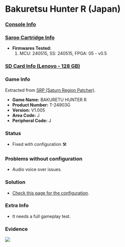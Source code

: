 # Bakuretsu Hunter R (Japan)

### [Console Info](../../../../../Info/Consoles/VA13/README.md)

### [Saroo Cartridge Info](../../../../../Info/Cartridges/RetroGameParadiseStore/1.32F/README.md)

- <b>Firmwares Tested:</b>
  1. MCU: 240515, SS: 240515, FPGA: 05 - v0.5

### [SD Card Info (Lenovo - 128 GB)](../../../../../Info/SdCards/Lenovo/128GB/fat32/README.md)

### Game Info

Extracted from [SRP (Saturn Region Patcher)](https://segaxtreme.net/resources/saturn-region-patcher.81/download).

- <b>Game Name:</b> BAKURETU HUNTER R
- <b>Product Number:</b> T-24903G
- <b>Version:</b> V1.005
- <b>Area Code:</b> J
- <b>Peripheral Code:</b> J

### Status

- Fixed with configuration :hammer_and_wrench:

### Problems without configuration

- Audio voice over issues.

### Solution

- [Check this page for the configuration](https://github.com/williamdsw/saroo-configuration-list/blob/master/Regions/Retails/Japan/T-24903G/README.md).

### Extra Info

- It needs a full gameplay test.

### Evidence

[![](https://img.youtube.com/vi/z3V3kQbm9c0/0.jpg)](https://www.youtube.com/watch?v=z3V3kQbm9c0)
